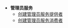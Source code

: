 * **管理员服务**
  * [创建管理员服务提供者](spring-cloud-itoken-coding/)
  * [创建管理员服务消费者](spring-cloud-itoken-coding/创建管理员服务消费者.md)

